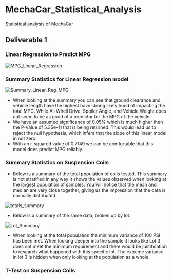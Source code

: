 # MechaCar_Statistical_Analysis
Statistical analysis of MechaCar

## Deliverable 1

### Linear Regression to Predict MPG
![MPG_Linear_Regression](https://user-images.githubusercontent.com/104606589/189550747-525d078f-e87a-47a2-9fdf-e1a3a70eed50.png)
### Summary Statistics for Linear Regression model
![Summary_Linear_Reg_MPG](https://user-images.githubusercontent.com/104606589/189550775-ce4ef373-db45-4e05-b8d0-fa5f3f149bba.png)
- When looking at the summary you can see that ground clearance and vehicle length have the highest  have strong likely hood of impacting the total MPG.  While All Whell Drive, Spoiler Angle, and Vehicle Weight does not seem to be as good of a predictor for the MPG of the vehicle.
- We have an assumed significance of 0.05% which is much higher then the P-Value of 5.35e-11 that is being returned. This would lead us to reject the null hypothesis, which infers that the slope of this linear model in not zero.
- With an r-squared value of 0.7149 we can be comfortable that this model does predict MPG reliably. 
### Summary Statistics on Suspension Coils
- Below is a summary of the total population of coils tested.  This summary is not stratified in any way it shows the values observed when looking at the largest population of samples.  You will notice that the mean and median are very close together, giving us the impression that the data is normally distributed.

![totals_summary](https://user-images.githubusercontent.com/104606589/189551215-8607ec70-bc2f-49fe-b357-584bfa9511ee.png)
- Below is a summary of the same data, broken up by lot.

![Lot_Summary](https://user-images.githubusercontent.com/104606589/189551220-1a30639d-2a1c-4721-861f-cc80c8a01267.png)

-  When looking at the total population the minimum variance of 100 PSI has been met.  When looking deeper into the sample it looks like Lot 3 does not meet the minimum requirement and there would be justification to research what happened with this specific lot. The extreme variance in lot 3 is hidden when only looking at the population as a whole. 
### T-Test on Suspension Coils

